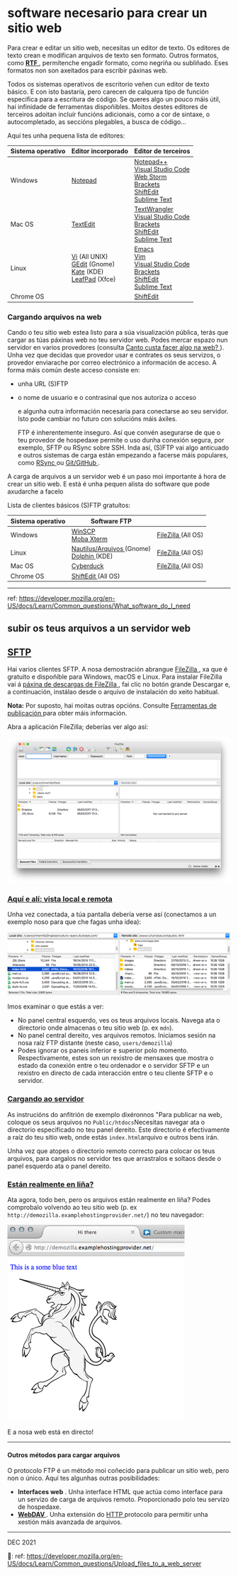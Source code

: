 # software necesario para crear un sitio web

Para crear e editar un sitio web, necesitas un editor de texto. Os editores de texto crean e modifican  arquivos de texto sen formato. Outros formatos, como **[RTF ](https://developer.mozilla.org/en-US/docs/Glossary/RTF)**, permítenche engadir formato, como negriña ou subliñado. Eses formatos non son axeitados para escribir páxinas web. 

Todos os sistemas operativos de escritorio veñen cun editor de texto básico.  E con isto bastaría, pero carecen de calquera tipo de función especifica para a escritura de código.  Se queres algo un pouco máis útil, hai infinidade de ferramentas dispoñibles.  Moitos destes editores de terceiros adoitan incluír funcións adicionais, como a cor de sintaxe, o autocompletado, as seccións plegables, a busca de código...

Aquí tes unha pequena lista de editores: 

| Sistema operativo | Editor incorporado                                           | Editor de terceiros                                          |
| ----------------- | ------------------------------------------------------------ | ------------------------------------------------------------ |
| Windows           | [Notepad](https://en.wikipedia.org/wiki/Notepad_(software))  | [Notepad++](https://notepad-plus-plus.org/) <br>[Visual Studio Code](https://www.visualstudio.com/)      <br/>[Web Storm](https://www.jetbrains.com/webstorm/)    <br/>[Brackets](http://brackets.io/)      <br/>[ShiftEdit](https://shiftedit.net/)      <br/>[Sublime Text](https://www.sublimetext.com/) |
| Mac OS            | [TextEdit](https://en.wikipedia.org/wiki/TextEdit)           | [TextWrangler](https://www.barebones.com/products/textwrangler/)     <br/>[Visual Studio Code](https://www.visualstudio.com/)       <br/>[Brackets](http://brackets.io/)    <br/>[ShiftEdit](https://shiftedit.net/)      <br/>[Sublime Text](https://www.sublimetext.com/) |
| Linux             | [Vi](https://en.wikipedia.org/wiki/Vi)            (All UNIX)<br>[GEdit](https://en.wikipedia.org/wiki/Gedit)            (Gnome)<br>[Kate](https://en.wikipedia.org/wiki/Kate_(text_editor))            (KDE)<br>[LeafPad](https://en.wikipedia.org/wiki/Leafpad)            (Xfce) | [Emacs](https://www.gnu.org/software/emacs/)   <br/>[Vim](https://www.vim.org/)     <br/>[Visual Studio Code](https://www.visualstudio.com/)  <br/>[Brackets](http://brackets.io/)    <br/>[ShiftEdit](https://shiftedit.net/)   <br/>[Sublime Text](https://www.sublimetext.com/) |
| Chrome OS         |                                                              | [ShiftEdit](https://shiftedit.net/)                          |

### Cargando arquivos na web

Cando o teu sitio web estea listo para a súa visualización pública, terás que cargar as túas páxinas web no teu servidor web. Podes mercar espazo nun servidor en varios provedores (consulta [Canto custa facer algo na web? ](https://developer.mozilla.org/en-US/docs/Learn/Common_questions/How_much_does_it_cost)). Unha vez que decidas que provedor usar e contrates os seus servizos, o provedor enviarache por  correo electrónico a información de acceso. A forma máis común deste acceso consiste en:

-  unha URL (S)FTP

- o nome de usuario e o contrasinal que nos autoriza o acceso

  e algunha outra información necesaria para  conectarse ao seu servidor. Isto pode cambiar no futuro con solucións máis áxiles. 

  FTP é inherentemente inseguro.  Así que convén asegurarse de que o teu provedor de hospedaxe permite o uso dunha conexión segura, por exemplo, SFTP ou RSync sobre SSH.  Inda así, (S)FTP vai algo anticuado e outros sistemas de carga están empezando a facerse máis populares, como [RSync ](https://en.wikipedia.org/wiki/Rsync)ou [Git/GitHub ](https://help.github.com/articles/using-a-custom-domain-with-github-pages/). 

A carga de arquivos a un servidor web é un paso moi importante á hora de crear un sitio web. E está é unha pequen alista do software que pode axudarche a facelo

Lista de clientes básicos (S)FTP gratuítos: 

| Sistema operativo | Software FTP                                                 |                                                       |
| ----------------- | ------------------------------------------------------------ | ----------------------------------------------------- |
| Windows           | [WinSCP ](https://winscp.net)<br>[Moba Xterm ](https://mobaxterm.mobatek.net/) | [FileZilla ](https://filezilla-project.org/) (All OS) |
| Linux             | [Nautilus/Arquivos ](https://wiki.gnome.org/action/show/Apps/Files?action=show&redirect=Apps%2FNautilus)             (Gnome)<br>[Dolphin ](https://dolphin.com/)(KDE) | [FileZilla ](https://filezilla-project.org/) (All OS) |
| Mac OS            | [Cyberduck ](https://cyberduck.de/)                          | [FileZilla ](https://filezilla-project.org/) (All OS) |
| Chrome OS         | [ShiftEdit ](https://shiftedit.net/) (All OS)                |                                                       |

____

ref: https://developer.mozilla.org/en-US/docs/Learn/Common_questions/What_software_do_I_need



## subir os teus arquivos a un servidor web

## [SFTP ](https://developer.mozilla.org/en-US/docs/Learn/Common_questions/Upload_files_to_a_web_server#sftp)

Hai varios clientes SFTP. A nosa demostración abrangue [FileZilla ](https://filezilla-project.org/), xa que é gratuíto e dispoñible para Windows, macOS e Linux. Para instalar FileZilla vai á [páxina de descargas de FileZilla ](https://filezilla-project.org/download.php?type=client), fai clic no botón grande Descargar e, a continuación, instálao desde o arquivo de instalación do xeito habitual. 

**Nota:** Por suposto, hai moitas outras opcións. Consulte [Ferramentas de publicación ](https://developer.mozilla.org/en-US/docs/Learn/Common_questions/How_much_does_it_cost#publishing_tools.3a_ftp_client)para obter máis información. 

Abra a aplicación FileZilla;  deberías ver algo así: 

  ![img](./assets/filezilla-ui.png)

### [Aquí e alí: vista local e remota ](https://developer.mozilla.org/en-US/docs/Learn/Common_questions/Upload_files_to_a_web_server#here_and_there_local_and_remote_view)

Unha vez conectada, a túa pantalla debería verse así (conectamos a un exemplo noso para que che fagas unha idea): 

  ![img](./assets/connected.png)

Imos examinar o que estás a ver: 

- No panel central esquerdo, ves os teus arquivos locais.  Navega ata o directorio onde almacenas o teu sitio web (p. ex `mdn`). 
- No panel central dereito, ves arquivos remotos.  Iniciamos sesión na nosa raíz FTP distante (neste caso, `users/demozilla`) 
- Podes ignorar os paneis  inferior e superior polo momento.  Respectivamente, estes son un  rexistro de mensaxes que mostra o estado da conexión entre o teu  ordenador e o servidor SFTP e un rexistro en directo de cada interacción entre o teu cliente SFTP e o servidor. 

### [Cargando ao servidor ](https://developer.mozilla.org/en-US/docs/Learn/Common_questions/Upload_files_to_a_web_server#uploading_to_the_server)

As instrucións do anfitrión de exemplo dixéronnos "Para publicar na web, coloque os seus arquivos no `Public/htdocs`Necesitas navegar ata o directorio especificado no teu panel dereito. Este  directorio é efectivamente a raíz do teu sitio web, onde estás `index.html`arquivo e outros bens irán. 

Unha vez que atopes o  directorio remoto correcto para colocar os teus arquivos, para cargalos no servidor tes que arrastralos e soltaos desde o panel esquerdo ata o  panel dereito. 

### [Están realmente en liña? ](https://developer.mozilla.org/en-US/docs/Learn/Common_questions/Upload_files_to_a_web_server#are_they_really_online)

Ata agora, todo ben, pero os arquivos están realmente en liña?  Podes comprobalo volvendo ao teu sitio web (p. ex `http://demozilla.examplehostingprovider.net/`) no teu navegador: 

  ![Aquí imos: a nosa web está en directo!](./assets/here-we-go.png)

E a nosa web está en directo! 

____

#### Outros métodos para cargar arquivos

O protocolo FTP é un método moi coñecido para publicar un sitio web, pero non o único.  Aquí tes algunhas outras posibilidades: 

- **Interfaces web** . Unha interface HTML que actúa como interface para un servizo de carga  de arquivos remoto. Proporcionado polo teu servizo de hospedaxe. 
- **[WebDAV ](https://developer.mozilla.org/en-US/docs/Glossary/WebDAV)**. Unha extensión do [HTTP ](https://developer.mozilla.org/en-US/docs/Glossary/HTTP)protocolo para permitir unha xestión máis avanzada de arquivos. 

____

DEC 2021


🔖:
ref: https://developer.mozilla.org/en-US/docs/Learn/Common_questions/Upload_files_to_a_web_server
